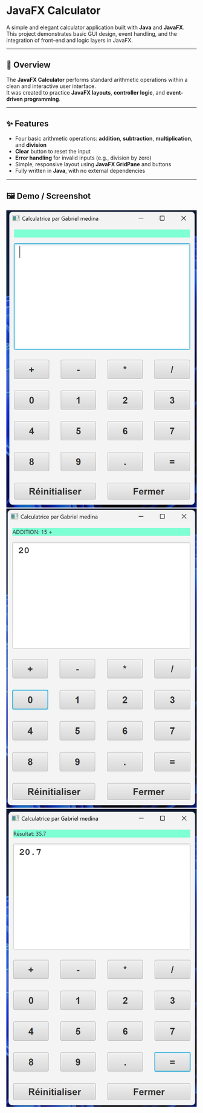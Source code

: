 # JavaFX Calculator

A simple and elegant calculator application built with **Java** and **JavaFX**.  
This project demonstrates basic GUI design, event handling, and the integration of front-end and logic layers in JavaFX.

---

## 🧮 Overview

The **JavaFX Calculator** performs standard arithmetic operations within a clean and interactive user interface.  
It was created to practice **JavaFX layouts**, **controller logic**, and **event-driven programming**.

---

## ✨ Features

- Four basic arithmetic operations: **addition**, **subtraction**, **multiplication**, and **division**  
- **Clear** button to reset the input  
- **Error handling** for invalid inputs (e.g., division by zero)  
- Simple, responsive layout using **JavaFX GridPane** and buttons  
- Fully written in **Java**, with no external dependencies  

---

## 🖼️ Demo / Screenshot

![Calculator Screenshot #1](assets/calculatrice_vide.png)
![Calculator Screenshot #2](assets/calculatrice_img2.png)
![Calculator Screenshot #3](assets/calculatrice_img3.png)

